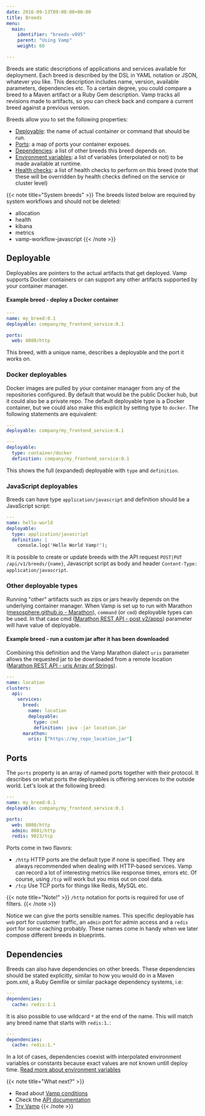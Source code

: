 ```yaml
---
date: 2016-09-13T09:00:00+00:00
title: Breeds
menu:
  main:
    identifier: "breeds-v095"
    parent: "Using Vamp"
    weight: 60

---
```


Breeds are static descriptions of applications and services available for deployment. Each breed is described by the DSL in YAML notation or JSON, whatever you like. This description includes name, version, available parameters, dependencies etc.
To a certain degree, you could compare a breed to a Maven artifact or a Ruby Gem description.
Vamp tracks all revisions made to artifacts, so you can check back and compare a current breed against a previous version.

Breeds allow you to set the following properties:

- [Deployable](/documentation/using-vamp/v0.9.5/breeds/#deployable): the name of actual container or command that should be run.
- [Ports](/documentation/using-vamp/v0.9.5/breeds/#ports): a map of ports your container exposes.
- [Dependencies](/documentation/using-vamp/v0.9.5/breeds/#dependencies): a list of other breeds this breed depends on.
- [Environment variables](/documentation/using-vamp/v0.9.5/environment-variables/): a list of variables (interpolated or not) to be made available at runtime.
- [Health checks](/documentation/using-vamp/v0.9.5/health/): a list of health checks to perform on this breed (note that these will be overridden by health checks defined on the service or cluster level)

{{< note title="System breeds" >}}
The breeds listed below are required by system workflows and should not be deleted:

* allocation
* health
* kibana
* metrics
* vamp-workflow-javascript
{{< /note >}}

## Deployable

Deployables are pointers to the actual artifacts that get deployed. Vamp supports Docker containers or can support any other artifacts supported by your container manager.

#### Example breed - deploy a Docker container

```yaml
---
name: my_breed:0.1
deployable: company/my_frontend_service:0.1

ports:
  web: 8080/http
```

This breed, with a unique name, describes a deployable and the port it works on.

### Docker deployables

Docker images are pulled by your container manager from any of the repositories configured. By default that would be the public Docker hub, but it could also be a private repo.
The default deployable type is a Docker container, but we could also make this explicit by setting type to `docker`. The following statements are equivalent:

```yaml
---
deployable: company/my_frontend_service:0.1
```

```yaml
---
deployable:
  type: container/docker
  definition: company/my_frontend_service:0.1
```

This shows the full (expanded) deployable with `type` and `definition`.

### JavaScript deployables

Breeds can have type `application/javascript` and definition should be a JavaScript script:

```yaml
---
name: hello-world
deployable:
  type: application/javascript
  definition: |
    console.log('Hello World Vamp!');
```

It is possible to create or update breeds with the API request `POST|PUT /api/v1/breeds/{name}`, Javascript script as body and header `Content-Type: application/javascript`.

### Other deployable types

Running "other" artifacts such as zips or jars heavily depends on the underlying container manager.
When Vamp is set up to run with Marathon ([mesosphere.github.io - Marathon](https://mesosphere.github.io/marathon/)), `command` (or `cmd`) deployable types can be used.
In that case cmd ([Marathon REST API - post v2/apps](https://mesosphere.github.io/marathon/docs/rest-api.html#post-v2-apps)) parameter will have value of deployable.

#### Example breed - run a custom jar after it has been downloaded
Combining this definition and the Vamp Marathon dialect  `uris` parameter allows the requested jar to be downloaded from a remote location ([Marathon REST API - uris Array of Strings](https://mesosphere.github.io/marathon/docs/rest-api.html#uris-array-of-strings)).


```yaml
---
name: location
clusters:
  api:
    services:
      breed:
        name: location
        deployable:
          type: cmd
          definition: java -jar location.jar
      marathon:
        uris: ["https://my_repo_location_jar"]

```



## Ports

The `ports` property is an array of named ports together with their protocol. It describes on what ports the deployables is offering services to the outside world. Let's look at the following breed:

```yaml
---
name: my_breed:0.1
deployable: company/my_frontend_service:0.1

ports:
  web: 8080/http
  admin: 8081/http
  redis: 9023/tcp
```

Ports come in two flavors:

- `/http` HTTP ports are the default type if none is specified. They are always recommended when dealing with HTTP-based services. Vamp can record a lot of interesting metrics like response times, errors etc. Of course, using `/tcp` will work but you miss out on cool data.
- `/tcp` Use TCP ports for things like Redis, MySQL etc.

{{< note title="Note!" >}}
`/http` notation for ports is required for use of filters.
{{< /note >}}

Notice we can give the ports sensible names. This specific deployable has `web` port for customer traffic, an `admin` port for admin access and a `redis` port for some caching probably. These names come in handy when we later compose different breeds in blueprints.

## Dependencies

Breeds can also have dependencies on other breeds. These dependencies should be stated explicitly, similar to how you would do in a Maven pom.xml, a Ruby Gemfile or similar package dependency systems, i.e:

```yaml
---
dependencies:
  cache: redis:1.1
```

It is also possible to use wildcard `*` at the end of the name. This will match any breed name that starts with `redis:1.`:

```yaml
---
dependencies:
  cache: redis:1.*
```

In a lot of cases, dependencies coexist with interpolated environment variables or constants because exact values are not known untill deploy time.
[Read more about environment variables](/documentation/using-vamp/v0.9.5/environment-variables/)

{{< note title="What next?" >}}
* Read about [Vamp conditions](/documentation/using-vamp/v0.9.5/conditions/)
* Check the [API documentation](/documentation/api/v0.9.5/api-reference)
* [Try Vamp](/documentation/installation/hello-world)
{{< /note >}}

